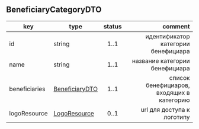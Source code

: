 ## BeneficiaryCategoryDTO

key | type | status | comment
--- | ---- | :----: | ---:
id | string | 1..1 | идентификатор категории бенефициара
name | string | 1..1 | название категории бенефициара
beneficiaries | [BeneficiaryDTO](#beneficiarydto) | 1..1 | список бенефициаров, входящих в категорию
logoResource | [LogoResource](#logoresource) | 0..1 | url для доступа к логотипу
